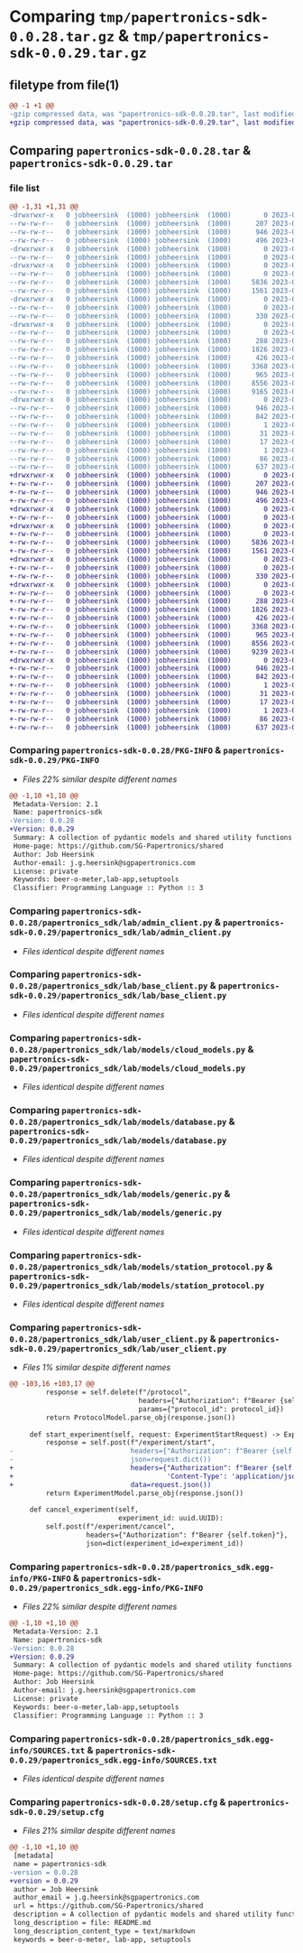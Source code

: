 # Comparing `tmp/papertronics-sdk-0.0.28.tar.gz` & `tmp/papertronics-sdk-0.0.29.tar.gz`

## filetype from file(1)

```diff
@@ -1 +1 @@
-gzip compressed data, was "papertronics-sdk-0.0.28.tar", last modified: Tue Jul 11 10:46:50 2023, max compression
+gzip compressed data, was "papertronics-sdk-0.0.29.tar", last modified: Tue Jul 11 10:53:47 2023, max compression
```

## Comparing `papertronics-sdk-0.0.28.tar` & `papertronics-sdk-0.0.29.tar`

### file list

```diff
@@ -1,31 +1,31 @@
-drwxrwxr-x   0 jobheersink  (1000) jobheersink  (1000)        0 2023-07-11 10:46:50.487349 papertronics-sdk-0.0.28/
--rw-rw-r--   0 jobheersink  (1000) jobheersink  (1000)      207 2023-07-10 08:19:33.000000 papertronics-sdk-0.0.28/LICENSE
--rw-rw-r--   0 jobheersink  (1000) jobheersink  (1000)      946 2023-07-11 10:46:50.487349 papertronics-sdk-0.0.28/PKG-INFO
--rw-rw-r--   0 jobheersink  (1000) jobheersink  (1000)      496 2023-07-11 08:58:02.000000 papertronics-sdk-0.0.28/README.md
-drwxrwxr-x   0 jobheersink  (1000) jobheersink  (1000)        0 2023-07-11 10:46:50.487349 papertronics-sdk-0.0.28/papertronics_sdk/
--rw-rw-r--   0 jobheersink  (1000) jobheersink  (1000)        0 2023-07-10 08:19:48.000000 papertronics-sdk-0.0.28/papertronics_sdk/__init__.py
-drwxrwxr-x   0 jobheersink  (1000) jobheersink  (1000)        0 2023-07-11 10:46:50.487349 papertronics-sdk-0.0.28/papertronics_sdk/lab/
--rw-rw-r--   0 jobheersink  (1000) jobheersink  (1000)        0 2023-07-10 08:20:22.000000 papertronics-sdk-0.0.28/papertronics_sdk/lab/__init__.py
--rw-rw-r--   0 jobheersink  (1000) jobheersink  (1000)     5836 2023-07-11 10:37:30.000000 papertronics-sdk-0.0.28/papertronics_sdk/lab/admin_client.py
--rw-rw-r--   0 jobheersink  (1000) jobheersink  (1000)     1561 2023-07-11 10:45:50.000000 papertronics-sdk-0.0.28/papertronics_sdk/lab/base_client.py
-drwxrwxr-x   0 jobheersink  (1000) jobheersink  (1000)        0 2023-07-11 10:46:50.487349 papertronics-sdk-0.0.28/papertronics_sdk/lab/exceptions/
--rw-rw-r--   0 jobheersink  (1000) jobheersink  (1000)        0 2023-07-10 10:45:22.000000 papertronics-sdk-0.0.28/papertronics_sdk/lab/exceptions/__init__.py
--rw-rw-r--   0 jobheersink  (1000) jobheersink  (1000)      330 2023-07-10 10:48:57.000000 papertronics-sdk-0.0.28/papertronics_sdk/lab/exceptions/status_exception.py
-drwxrwxr-x   0 jobheersink  (1000) jobheersink  (1000)        0 2023-07-11 10:46:50.487349 papertronics-sdk-0.0.28/papertronics_sdk/lab/models/
--rw-rw-r--   0 jobheersink  (1000) jobheersink  (1000)        0 2023-05-31 07:21:33.000000 papertronics-sdk-0.0.28/papertronics_sdk/lab/models/__init__.py
--rw-rw-r--   0 jobheersink  (1000) jobheersink  (1000)      288 2023-06-28 08:05:09.000000 papertronics-sdk-0.0.28/papertronics_sdk/lab/models/admin_cloud_models.py
--rw-rw-r--   0 jobheersink  (1000) jobheersink  (1000)     1826 2023-06-28 11:09:30.000000 papertronics-sdk-0.0.28/papertronics_sdk/lab/models/cloud_models.py
--rw-rw-r--   0 jobheersink  (1000) jobheersink  (1000)      426 2023-06-12 09:35:19.000000 papertronics-sdk-0.0.28/papertronics_sdk/lab/models/config.py
--rw-rw-r--   0 jobheersink  (1000) jobheersink  (1000)     3368 2023-07-10 08:23:40.000000 papertronics-sdk-0.0.28/papertronics_sdk/lab/models/database.py
--rw-rw-r--   0 jobheersink  (1000) jobheersink  (1000)      965 2023-07-10 08:26:50.000000 papertronics-sdk-0.0.28/papertronics_sdk/lab/models/generic.py
--rw-rw-r--   0 jobheersink  (1000) jobheersink  (1000)     8556 2023-06-28 08:05:09.000000 papertronics-sdk-0.0.28/papertronics_sdk/lab/models/station_protocol.py
--rw-rw-r--   0 jobheersink  (1000) jobheersink  (1000)     9165 2023-07-11 10:46:44.000000 papertronics-sdk-0.0.28/papertronics_sdk/lab/user_client.py
-drwxrwxr-x   0 jobheersink  (1000) jobheersink  (1000)        0 2023-07-11 10:46:50.487349 papertronics-sdk-0.0.28/papertronics_sdk.egg-info/
--rw-rw-r--   0 jobheersink  (1000) jobheersink  (1000)      946 2023-07-11 10:46:50.000000 papertronics-sdk-0.0.28/papertronics_sdk.egg-info/PKG-INFO
--rw-rw-r--   0 jobheersink  (1000) jobheersink  (1000)      842 2023-07-11 10:46:50.000000 papertronics-sdk-0.0.28/papertronics_sdk.egg-info/SOURCES.txt
--rw-rw-r--   0 jobheersink  (1000) jobheersink  (1000)        1 2023-07-11 10:46:50.000000 papertronics-sdk-0.0.28/papertronics_sdk.egg-info/dependency_links.txt
--rw-rw-r--   0 jobheersink  (1000) jobheersink  (1000)       31 2023-07-11 10:46:50.000000 papertronics-sdk-0.0.28/papertronics_sdk.egg-info/requires.txt
--rw-rw-r--   0 jobheersink  (1000) jobheersink  (1000)       17 2023-07-11 10:46:50.000000 papertronics-sdk-0.0.28/papertronics_sdk.egg-info/top_level.txt
--rw-rw-r--   0 jobheersink  (1000) jobheersink  (1000)        1 2023-07-11 10:46:50.000000 papertronics-sdk-0.0.28/papertronics_sdk.egg-info/zip-safe
--rw-rw-r--   0 jobheersink  (1000) jobheersink  (1000)       86 2023-06-28 08:05:09.000000 papertronics-sdk-0.0.28/pyproject.toml
--rw-rw-r--   0 jobheersink  (1000) jobheersink  (1000)      637 2023-07-11 10:46:50.487349 papertronics-sdk-0.0.28/setup.cfg
+drwxrwxr-x   0 jobheersink  (1000) jobheersink  (1000)        0 2023-07-11 10:53:47.536313 papertronics-sdk-0.0.29/
+-rw-rw-r--   0 jobheersink  (1000) jobheersink  (1000)      207 2023-07-10 08:19:33.000000 papertronics-sdk-0.0.29/LICENSE
+-rw-rw-r--   0 jobheersink  (1000) jobheersink  (1000)      946 2023-07-11 10:53:47.536313 papertronics-sdk-0.0.29/PKG-INFO
+-rw-rw-r--   0 jobheersink  (1000) jobheersink  (1000)      496 2023-07-11 08:58:02.000000 papertronics-sdk-0.0.29/README.md
+drwxrwxr-x   0 jobheersink  (1000) jobheersink  (1000)        0 2023-07-11 10:53:47.532312 papertronics-sdk-0.0.29/papertronics_sdk/
+-rw-rw-r--   0 jobheersink  (1000) jobheersink  (1000)        0 2023-07-10 08:19:48.000000 papertronics-sdk-0.0.29/papertronics_sdk/__init__.py
+drwxrwxr-x   0 jobheersink  (1000) jobheersink  (1000)        0 2023-07-11 10:53:47.532312 papertronics-sdk-0.0.29/papertronics_sdk/lab/
+-rw-rw-r--   0 jobheersink  (1000) jobheersink  (1000)        0 2023-07-10 08:20:22.000000 papertronics-sdk-0.0.29/papertronics_sdk/lab/__init__.py
+-rw-rw-r--   0 jobheersink  (1000) jobheersink  (1000)     5836 2023-07-11 10:37:30.000000 papertronics-sdk-0.0.29/papertronics_sdk/lab/admin_client.py
+-rw-rw-r--   0 jobheersink  (1000) jobheersink  (1000)     1561 2023-07-11 10:45:50.000000 papertronics-sdk-0.0.29/papertronics_sdk/lab/base_client.py
+drwxrwxr-x   0 jobheersink  (1000) jobheersink  (1000)        0 2023-07-11 10:53:47.532312 papertronics-sdk-0.0.29/papertronics_sdk/lab/exceptions/
+-rw-rw-r--   0 jobheersink  (1000) jobheersink  (1000)        0 2023-07-10 10:45:22.000000 papertronics-sdk-0.0.29/papertronics_sdk/lab/exceptions/__init__.py
+-rw-rw-r--   0 jobheersink  (1000) jobheersink  (1000)      330 2023-07-10 10:48:57.000000 papertronics-sdk-0.0.29/papertronics_sdk/lab/exceptions/status_exception.py
+drwxrwxr-x   0 jobheersink  (1000) jobheersink  (1000)        0 2023-07-11 10:53:47.536313 papertronics-sdk-0.0.29/papertronics_sdk/lab/models/
+-rw-rw-r--   0 jobheersink  (1000) jobheersink  (1000)        0 2023-05-31 07:21:33.000000 papertronics-sdk-0.0.29/papertronics_sdk/lab/models/__init__.py
+-rw-rw-r--   0 jobheersink  (1000) jobheersink  (1000)      288 2023-06-28 08:05:09.000000 papertronics-sdk-0.0.29/papertronics_sdk/lab/models/admin_cloud_models.py
+-rw-rw-r--   0 jobheersink  (1000) jobheersink  (1000)     1826 2023-06-28 11:09:30.000000 papertronics-sdk-0.0.29/papertronics_sdk/lab/models/cloud_models.py
+-rw-rw-r--   0 jobheersink  (1000) jobheersink  (1000)      426 2023-06-12 09:35:19.000000 papertronics-sdk-0.0.29/papertronics_sdk/lab/models/config.py
+-rw-rw-r--   0 jobheersink  (1000) jobheersink  (1000)     3368 2023-07-10 08:23:40.000000 papertronics-sdk-0.0.29/papertronics_sdk/lab/models/database.py
+-rw-rw-r--   0 jobheersink  (1000) jobheersink  (1000)      965 2023-07-10 08:26:50.000000 papertronics-sdk-0.0.29/papertronics_sdk/lab/models/generic.py
+-rw-rw-r--   0 jobheersink  (1000) jobheersink  (1000)     8556 2023-06-28 08:05:09.000000 papertronics-sdk-0.0.29/papertronics_sdk/lab/models/station_protocol.py
+-rw-rw-r--   0 jobheersink  (1000) jobheersink  (1000)     9239 2023-07-11 10:51:48.000000 papertronics-sdk-0.0.29/papertronics_sdk/lab/user_client.py
+drwxrwxr-x   0 jobheersink  (1000) jobheersink  (1000)        0 2023-07-11 10:53:47.532312 papertronics-sdk-0.0.29/papertronics_sdk.egg-info/
+-rw-rw-r--   0 jobheersink  (1000) jobheersink  (1000)      946 2023-07-11 10:53:47.000000 papertronics-sdk-0.0.29/papertronics_sdk.egg-info/PKG-INFO
+-rw-rw-r--   0 jobheersink  (1000) jobheersink  (1000)      842 2023-07-11 10:53:47.000000 papertronics-sdk-0.0.29/papertronics_sdk.egg-info/SOURCES.txt
+-rw-rw-r--   0 jobheersink  (1000) jobheersink  (1000)        1 2023-07-11 10:53:47.000000 papertronics-sdk-0.0.29/papertronics_sdk.egg-info/dependency_links.txt
+-rw-rw-r--   0 jobheersink  (1000) jobheersink  (1000)       31 2023-07-11 10:53:47.000000 papertronics-sdk-0.0.29/papertronics_sdk.egg-info/requires.txt
+-rw-rw-r--   0 jobheersink  (1000) jobheersink  (1000)       17 2023-07-11 10:53:47.000000 papertronics-sdk-0.0.29/papertronics_sdk.egg-info/top_level.txt
+-rw-rw-r--   0 jobheersink  (1000) jobheersink  (1000)        1 2023-07-11 10:53:47.000000 papertronics-sdk-0.0.29/papertronics_sdk.egg-info/zip-safe
+-rw-rw-r--   0 jobheersink  (1000) jobheersink  (1000)       86 2023-06-28 08:05:09.000000 papertronics-sdk-0.0.29/pyproject.toml
+-rw-rw-r--   0 jobheersink  (1000) jobheersink  (1000)      637 2023-07-11 10:53:47.536313 papertronics-sdk-0.0.29/setup.cfg
```

### Comparing `papertronics-sdk-0.0.28/PKG-INFO` & `papertronics-sdk-0.0.29/PKG-INFO`

 * *Files 22% similar despite different names*

```diff
@@ -1,10 +1,10 @@
 Metadata-Version: 2.1
 Name: papertronics-sdk
-Version: 0.0.28
+Version: 0.0.29
 Summary: A collection of pydantic models and shared utility functions for SG Papertronics projects
 Home-page: https://github.com/SG-Papertronics/shared
 Author: Job Heersink
 Author-email: j.g.heersink@sgpapertronics.com
 License: private
 Keywords: beer-o-meter,lab-app,setuptools
 Classifier: Programming Language :: Python :: 3
```

### Comparing `papertronics-sdk-0.0.28/papertronics_sdk/lab/admin_client.py` & `papertronics-sdk-0.0.29/papertronics_sdk/lab/admin_client.py`

 * *Files identical despite different names*

### Comparing `papertronics-sdk-0.0.28/papertronics_sdk/lab/base_client.py` & `papertronics-sdk-0.0.29/papertronics_sdk/lab/base_client.py`

 * *Files identical despite different names*

### Comparing `papertronics-sdk-0.0.28/papertronics_sdk/lab/models/cloud_models.py` & `papertronics-sdk-0.0.29/papertronics_sdk/lab/models/cloud_models.py`

 * *Files identical despite different names*

### Comparing `papertronics-sdk-0.0.28/papertronics_sdk/lab/models/database.py` & `papertronics-sdk-0.0.29/papertronics_sdk/lab/models/database.py`

 * *Files identical despite different names*

### Comparing `papertronics-sdk-0.0.28/papertronics_sdk/lab/models/generic.py` & `papertronics-sdk-0.0.29/papertronics_sdk/lab/models/generic.py`

 * *Files identical despite different names*

### Comparing `papertronics-sdk-0.0.28/papertronics_sdk/lab/models/station_protocol.py` & `papertronics-sdk-0.0.29/papertronics_sdk/lab/models/station_protocol.py`

 * *Files identical despite different names*

### Comparing `papertronics-sdk-0.0.28/papertronics_sdk/lab/user_client.py` & `papertronics-sdk-0.0.29/papertronics_sdk/lab/user_client.py`

 * *Files 1% similar despite different names*

```diff
@@ -103,16 +103,17 @@
         response = self.delete(f"/protocol",
                                headers={"Authorization": f"Bearer {self.token}"},
                                params={"protocol_id": protocol_id})
         return ProtocolModel.parse_obj(response.json())
 
     def start_experiment(self, request: ExperimentStartRequest) -> ExperimentModel:
         response = self.post(f"/experiment/start",
-                             headers={"Authorization": f"Bearer {self.token}"},
-                             json=request.dict())
+                             headers={"Authorization": f"Bearer {self.token}",
+                                      'Content-Type': 'application/json'},
+                             data=request.json())
         return ExperimentModel.parse_obj(response.json())
 
     def cancel_experiment(self,
                           experiment_id: uuid.UUID):
         self.post(f"/experiment/cancel",
                   headers={"Authorization": f"Bearer {self.token}"},
                   json=dict(experiment_id=experiment_id))
```

### Comparing `papertronics-sdk-0.0.28/papertronics_sdk.egg-info/PKG-INFO` & `papertronics-sdk-0.0.29/papertronics_sdk.egg-info/PKG-INFO`

 * *Files 22% similar despite different names*

```diff
@@ -1,10 +1,10 @@
 Metadata-Version: 2.1
 Name: papertronics-sdk
-Version: 0.0.28
+Version: 0.0.29
 Summary: A collection of pydantic models and shared utility functions for SG Papertronics projects
 Home-page: https://github.com/SG-Papertronics/shared
 Author: Job Heersink
 Author-email: j.g.heersink@sgpapertronics.com
 License: private
 Keywords: beer-o-meter,lab-app,setuptools
 Classifier: Programming Language :: Python :: 3
```

### Comparing `papertronics-sdk-0.0.28/papertronics_sdk.egg-info/SOURCES.txt` & `papertronics-sdk-0.0.29/papertronics_sdk.egg-info/SOURCES.txt`

 * *Files identical despite different names*

### Comparing `papertronics-sdk-0.0.28/setup.cfg` & `papertronics-sdk-0.0.29/setup.cfg`

 * *Files 21% similar despite different names*

```diff
@@ -1,10 +1,10 @@
 [metadata]
 name = papertronics-sdk
-version = 0.0.28
+version = 0.0.29
 author = Job Heersink
 author_email = j.g.heersink@sgpapertronics.com
 url = https://github.com/SG-Papertronics/shared
 description = A collection of pydantic models and shared utility functions for SG Papertronics projects
 long_description = file: README.md
 long_description_content_type = text/markdown
 keywords = beer-o-meter, lab-app, setuptools
```

